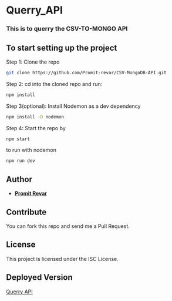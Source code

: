 # Querry_API
### This is to querry the CSV-TO-MONGO API 
## To start setting up the project

Step 1: Clone the repo

```bash
git clone https://github.com/Promit-revar/CSV-MongoDB-API.git
```

Step 2: cd into the cloned repo and run:

```bash
npm install
```

Step 3(optional): Install Nodemon as a dev dependency

```bash
npm install -D nodemon
```

Step 4: Start the repo by

```bash
npm start
```
to run with nodemon 
```bash
npm run dev
```
## Author

- [**Promit Revar**](https://promit-revar.github.io/Portfolio/)

## Contribute

You can fork this repo and send me a Pull Request.

## License

This project is licensed under the ISC License.
## Deployed Version
[Querry API](https://querryapi-prod.herokuapp.com/)
